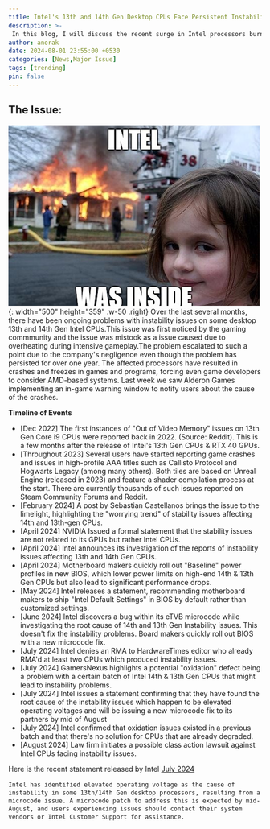 ```yaml
---
title: Intel's 13th and 14th Gen Desktop CPUs Face Persistent Instability Woes
description: >-
 In this blog, I will discuss the recent surge in Intel processors burning out due to various causes.
author: anorak
date: 2024-08-01 23:55:00 +0530
categories: [News,Major Issue]
tags: [trending]
pin: false
---
```


## The Issue:


![Intel inside](assets/img/202408/intel.jpg){: width="500" height="359" .w-50 .right}
Over the last several months, there have been ongoing problems with instability issues on some desktop 13th and 14th Gen Intel CPUs.This issue was first noticed by the gaming commmunity and the issue was mistook as a issue caused due to overheating during intensive gameplay.The problem escalated to such a point due to the company's negligence even though the problem has persisted for over one year.
The affected processors have resulted in crashes and freezes in games and programs, forcing even game developers to consider AMD-based systems.
Last week we saw Alderon Games implementing an in-game warning window to notify users about the cause of the crashes.
 



**Timeline of Events**
- [Dec 2022] The first instances of "Out of Video Memory" issues on 13th Gen Core i9 CPUs were reported back in 2022. (Source: Reddit). This is a few months after the release of Intel's 13th Gen CPUs & RTX 40 GPUs.
- [Throughout 2023] Several users have started reporting game crashes and issues in high-profile AAA titles such as Callisto Protocol and Hogwarts Legacy (among many others). Both tiles are based on Unreal Engine (released in 2023) and feature a shader compilation process at the start. There are currently thousands of such issues reported on Steam Community Forums and Reddit.
- [February 2024] A post by Sebastian Castellanos brings the issue to the limelight, highlighting the "worrying trend" of stability issues affecting 14th and 13th-gen CPUs.
- [April 2024] NVIDIA Issued a formal statement that the stability issues are not related to its GPUs but rather Intel CPUs.
- [April 2024] Intel announces its investigation of the reports of instability issues affecting 13th and 14th Gen CPUs.
- [April 2024] Motherboard makers quickly roll out "Baseline" power profiles in new BIOS, which lower power limits on high-end 14th & 13th Gen CPUs but also lead to significant performance drops.
- [May 2024] Intel releases a statement, recommending motherboard makers to ship "Intel Default Settings" in BIOS by default rather than customized settings.
- [June 2024] Intel discovers a bug within its eTVB microcode while investigating the root cause of 14th and 13th Gen Instability issues. This doesn't fix the instability problems. Board makers quickly roll out BIOS with a new microcode fix.
- [July 2024] Intel denies an RMA to HardwareTimes editor who already RMA'd at least two CPUs which produced instability issues.
- [July 2024] GamersNexus highlights a potential "oxidation" defect being a problem with a certain batch of Intel 14th & 13th Gen CPUs that might lead to instability problems.
- [July 2024] Intel issues a statement confirming that they have found the root cause of the instability issues which happen to be elevated operating voltages and will be issuing a new microcode fix to its partners by mid of August
- [July 2024] Intel confirmed that oxidation issues existed in a previous batch and that there's no solution for CPUs that are already degraded.
- [August 2024] Law firm initiates a possible class action lawsuit against Intel CPUs facing instability issues.


Here is the recent statement released by Intel [July 2024](https://community.intel.com/t5/Processors/July-2024-Update-on-Instability-Reports-on-Intel-Core-13th-and/m-p/1617113#M74792)

```
Intel has identified elevated operating voltage as the cause of instability in some 13th/14th Gen desktop processors, resulting from a microcode issue. A microcode patch to address this is expected by mid-August, and users experiencing issues should contact their system vendors or Intel Customer Support for assistance.
```


